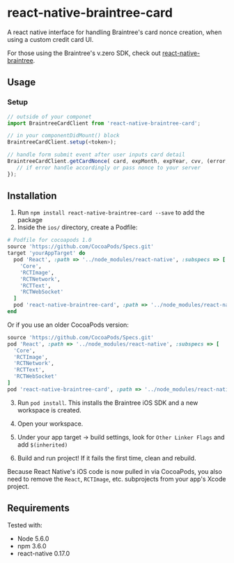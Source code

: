 # react-native-braintree-card

A react native interface for handling Braintree's card nonce creation,
when using a custom credit card UI.

For those using the Braintree's v.zero SDK, check out [react-native-braintree](https://github.com/alawong/react-native-braintree).

## Usage

### Setup
```js
// outside of your componet
import BraintreeCardClient from 'react-native-braintree-card';

// in your componentDidMount() block
BraintreeCardClient.setup(<token>);

// handle form submit event after user inputs card detail
BraintreeCardClient.getCardNonce( card, expMonth, expYear, cvv, (error, nonce) => {
   // if error handle accordingly or pass nonce to your server
});
```

## Installation
1. Run `npm install react-native-braintree-card --save` to add the package
2. Inside the ``ios/`` directory, create a Podfile:

  ```ruby
  # Podfile for cocoapods 1.0
  source 'https://github.com/CocoaPods/Specs.git'
  target 'yourAppTarget' do
    pod 'React', :path => '../node_modules/react-native', :subspecs => [
      'Core',
      'RCTImage',
      'RCTNetwork',
      'RCTText',
      'RCTWebSocket'
    ]
    pod 'react-native-braintree-card', :path => '../node_modules/react-native-braintree-card'
  end
  ```

  Or if you use an older CocoaPods version:
  ```ruby
  source 'https://github.com/CocoaPods/Specs.git'
  pod 'React', :path => '../node_modules/react-native', :subspecs => [
    'Core',
    'RCTImage',
    'RCTNetwork',
    'RCTText',
    'RCTWebSocket'
  ]
  pod 'react-native-braintree-card', :path => '../node_modules/react-native-braintree-card'
  ```

3. Run `pod install`.  This installs the Braintree iOS SDK and a new workspace is created.

4. Open your workspace.

5. Under your app target -> build settings, look for `Other Linker Flags` and add `$(inherited)`

6. Build and run project!  If it fails the first time, clean and rebuild.

Because React Native's iOS code is now pulled in via CocoaPods, you also need to remove the ``React``, ``RCTImage``, etc. subprojects from your app's Xcode project.

## Requirements

Tested with:
* Node 5.6.0
* npm 3.6.0
* react-native 0.17.0
